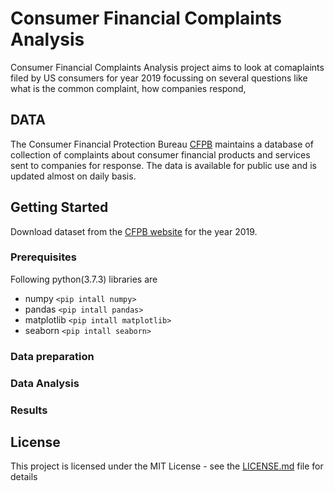 # Consumer Financial Complaints Analysis

Consumer Financial Complaints Analysis project aims to look at comaplaints filed 
by US consumers for year 2019 focussing on several questions like what is the 
common complaint, how companies respond, 


## DATA

The Consumer Financial Protection Bureau [CFPB](https://www.consumerfinance.gov/) maintains a database
of collection of complaints about consumer financial products and services sent to companies for response.
The data is available for public use and is updated almost on daily basis. 

## Getting Started

Download dataset from the [CFPB website](https://www.consumerfinance.gov/data-research/consumer-complaints/#download-the-data)
for the year 2019. 

### Prerequisites

Following python(3.7.3) libraries are 

* numpy             `<pip intall numpy>`
* pandas            `<pip intall pandas>`
* matplotlib        `<pip intall matplotlib>`
* seaborn           `<pip intall seaborn>`

### Data preparation

### Data Analysis


### Results

## License

This project is licensed under the MIT License - see the [LICENSE.md](LICENSE.md) file for details
